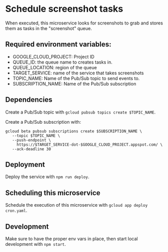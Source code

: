 # Schedule screenshot tasks

When executed, this microservice looks for screenshots to grab and stores them as tasks in the "screenshot" queue.

## Required environment variables:

- GOOGLE_CLOUD_PROJECT: Project ID 
- QUEUE_ID: the queue name to creates tasks in.
- QUEUE_LOCATION: region of the queue
- TARGET_SERVICE: name of the service that takes screenshots
- TOPIC_NAME: Name of the Pub/Sub topic to send events to.
- SUBSCRIPTION_NAME: Name of the Pub/Sub subscription

## Dependencies

Create a Pub/Sub topic with `gcloud pubsub topics create $TOPIC_NAME`.

Create a Pub/Sub subscription with:
```
gcloud beta pubsub subscriptions create $SUBSCRIPTION_NAME \
   --topic $TOPIC_NAME \
   --push-endpoint \
     https://$TARGET_SERVICE-dot-$GOOGLE_CLOUD_PROJECT.appspot.com/ \
   --ack-deadline 30
```

## Deployment

Deploy the service with `npm run deploy`.

## Scheduling this microservice

Schedule the execution of this microservice with `gcloud app deploy cron.yaml`.

## Development

Make sure to have the proper env vars in place, then start local development with `npm start`.
